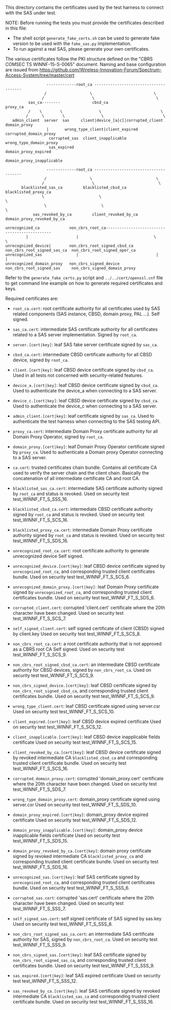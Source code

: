 This directory contains the certificates used by the test harness to connect
with the SAS under test.

NOTE: Before running the tests you must provide the certificates described in
this file:
- The shell script `generate_fake_certs.sh` can be used to generate fake version
  to be used with the `fake_sas.py` implementation.
- To run against a real SAS, please generate your own certificates.

The various certificates follow the PKI structure defined on the "CBRS COMSEC TS
WINNF-15-S-0065" document. Naming and base configuration are issued from
https://github.com/Wireless-Innovation-Forum/Spectrum-Access-System/tree/master/cert

```
                  -------------root_ca --------------------------------------                
                 /                   \         				     \                 
                /                     \         			      \            
          sas_ca--------              cbsd_ca   			   proxy_ca
          /    \        \                \              	  		\
         /      \        \                \              	  		 \
   admin_client  server  sas     client|device_[a|c]|corrupted_client        domain_proxy
		          |       wrong_type_client|client_expired           corrupted_domain_proxy
                   corrupted_sas  client_inapplicable                        wrong_type_domain_proxy
                   sas_expired                                               domain_proxy_expired
                                                                             domain_proxy_inapplicable

                  -------------root_ca --------------------------------------                
                 /                   \         				      \ 
                /                     \         			       \
       blacklisted_sas_ca         blacklisted_cbsd_ca   		blacklisted_proxy_ca
                \                        \                                   \
                 \                        \                                   \
            sas_revoked_by_ca         client_revoked_by_ca              domain_proxy_revoked_by_ca
 
unrecognized_ca             non_cbrs_root_ca----------------------------------------------
         |                     |                                 \	                  \
unrecognized_device|        non_cbrs_root_signed_cbsd_ca   non_cbrs_root_signed_sas_ca  non_cbrs_root_signed_oper_ca
unrecognized_sas               |                                  |                        |
unrecognized_domain_proxy   non_cbrs_signed_device         non_cbrs_root_signed_sas     non_cbrs_signed_domain_proxy
```

Refer to the `generate_fake_certs.py` script and `../../cert/openssl.cnf` file
to get command line example on how to generate required certificates and keys.

Required certificates are:

* `root_ca.cert`: root certificate authority for all certificates used by SAS
  related components (SAS instance, CBSD, domain proxy, PAL ...). Self signed.

* `sas_ca.cert`: intermediate SAS certificate authority for all certificates
  related to a SAS server implementation. Signed by `root_ca`.

* `server.[cert|key]`: leaf SAS fake server certificate signed by `sas_ca`.

* `cbsd_ca.cert`: intermediate CBSD certificate authority for all CBSD device,
  signed by `root_ca`.

* `client.[cert|key]`: leaf CBSD device certificate signed by `cbsd_ca`.
  Used in all tests not concerned with security-related features.

* `device_a.[cert|key]`: leaf CBSD device certificate signed by `cbsd_ca`.
  Used to authenticate the device_a when connecting to a SAS server.

* `device_c.[cert|key]`: leaf CBSD device certificate signed by `cbsd_ca`.
  Used to authenticate the device_c when connecting to a SAS server.

* `admin_client.[cert|key]`: leaf certificate signed by `sas_ca`.
  Used to authenticate the test harness when connecting to the SAS testing API.

* `proxy_ca.cert`: intermediate Domain Proxy certificate authority for
  all Domain Proxy Operator, signed by `root_ca`.

* `domain_proxy.[cert|key]`: leaf Domain Proxy Operator certificate signed by
  `proxy_ca`.
  Used to authenticate a Domain proxy Operator connecting to a SAS server.

* `ca.cert`: trusted certificates chain bundle. Contains all certificate CA
  used to verify the server chain and the client chain. Basically the
  concatenation of all intermediate certificate CA and root CA.

* `blacklisted_sas_ca.cert`: intermediate SAS certificate authority signed by `root_ca` and status is
revoked. Used on security test test_WINNF_FT_S_SSS_16.

* `blacklisted_cbsd_ca.cert`: intermediate CBSD certificate authority signed by `root_ca` and status is
revoked. Used on security test test_WINNF_FT_S_SCS_16.

* `blacklisted_proxy_ca.cert`: intermediate Domain Proxy certificate authority signed by `root_ca` and status is
revoked. Used on security test test_WINNF_FT_S_SDS_16.

* `unrecognized_root_ca.cert`: root certificate authority to generate unrecognized device
  Self signed.
  
* `unrecognized_device.[cert|key]`: leaf CBSD device certificate signed by
  `unrecognized_root_ca`, and corresponding trusted client certificates bundle.
  Used on security test test_WINNF_FT_S_SCS_6.

* `unrecognized_domain_proxy.[cert|key]`: leaf Domain Proxy certificate signed by
  `unrecognized_root_ca`, and corresponding trusted client certificates bundle.
  Used on security test test_WINNF_FT_S_SDS_6.

* `corrupted_client.cert`: corrupted 'client.cert' certificate where the 20th character have been changed.
  Used on security test test_WINNF_FT_S_SCS_7.
  
* `self_signed_client.cert`: self signed certificate of client (CBSD) signed by client.key
  Used on security test test_WINNF_FT_S_SCS_8.
  
* `non_cbrs_root_ca.cert`: a root certificate authority that is not approved as a CBRS root CA
  Self signed.
  Used on security test test_WINNF_FT_S_SCS_9.
  
* `non_cbrs_root_signed_cbsd_ca.cert`: an intermediate CBSD certificate authority for CBSD devices,
  signed by `non_cbrs_root_ca`.
  Used on security test test_WINNF_FT_S_SCS_9.
  
* `non_cbrs_signed_device.[cert|key]`: leaf CBSD certificate signed by
  `non_cbrs_root_signed_cbsd_ca`, and corresponding trusted client certificates bundle.
  Used on security test test_WINNF_FT_S_SCS_9.
  
* `wrong_type_client.cert`: leaf CBSD certificate signed using server.csr 
  Used on security test test_WINNF_FT_S_SCS_10.
  
* `client_expired.[cert|key]`: leaf CBSD device expired certificate
  Used on security test test_WINNF_FT_S_SCS_12.

* `client_inapplicable.[cert|key]`: leaf CBSD device inapplicable fields certificate
  Used on security test test_WINNF_FT_S_SCS_15.

* `client_revoked_by_ca.[cert|key]`: leaf CBSD device certificate signed by revoked intermediate CA 
  `blacklisted_cbsd_ca` and corresponding trusted client certificate bundle.
   Used on security test test_WINNF_FT_S_SCS_16.

* `corrupted_domain_proxy.cert`: corrupted 'domain_proxy.cert' certificate where the 20th character have been changed.
  Used on security test test_WINNF_FT_S_SDS_7.

* `wrong_type_domain_proxy.cert`: domain_proxy certificate signed using server.csr 
  Used on security test test_WINNF_FT_S_SDS_10.
  
* `domain_proxy_expired.[cert|key]`: domain_proxy device expired certificate
  Used on security test test_WINNF_FT_S_SDS_12.

* `domain_proxy_inapplicable.[cert|key]`: domain_proxy device inapplicable fields certificate
  Used on security test test_WINNF_FT_S_SDS_15.
  
* `domain_proxy_revoked_by_ca.[cert|key]`: domain proxy certificate signed by revoked intermediate CA 
  `blacklisted_proxy_ca` and corresponding trusted client certificate bundle.
   Used on security test test_WINNF_FT_S_SDS_16.

* `unrecognized_sas.[cert|key]`: leaf SAS certificate signed by
  `unrecognized_root_ca`, and corresponding trusted client certificates bundle.
  Used on security test test_WINNF_FT_S_SSS_6.
  
* `corrupted_sas.cert`: corrupted 'sas.cert' certificate where the 20th character have been changed.
  Used on security test test_WINNF_FT_S_SSS_7.
  
* `self_signed_sas.cert`: self signed certificate of SAS signed by sas.key
  Used on security test test_WINNF_FT_S_SSS_8.
  
* `non_cbrs_root_signed_sas_ca.cert`: an intermediate SAS certificate authority for SAS,
  signed by `non_cbrs_root_ca`.
  Used on security test test_WINNF_FT_S_SSS_9.
  
* `non_cbrs_signed_sas.[cert|key]`: leaf SAS certificate signed by
  `non_cbrs_root_signed_sas_ca`, and corresponding trusted client certificates bundle.
  Used on security test test_WINNF_FT_S_SSS_9.

* `sas_expired.[cert|key]`: leaf SAS expired certificate
  Used on security test test_WINNF_FT_S_SSS_12.

* `sas_revoked_by_ca.[cert|key]`: leaf SAS certificate signed by revoked intermediate CA 
  `blacklisted_sas_ca` and corresponding trusted client certificate bundle.
   Used on security test test_WINNF_FT_S_SSS_16.
